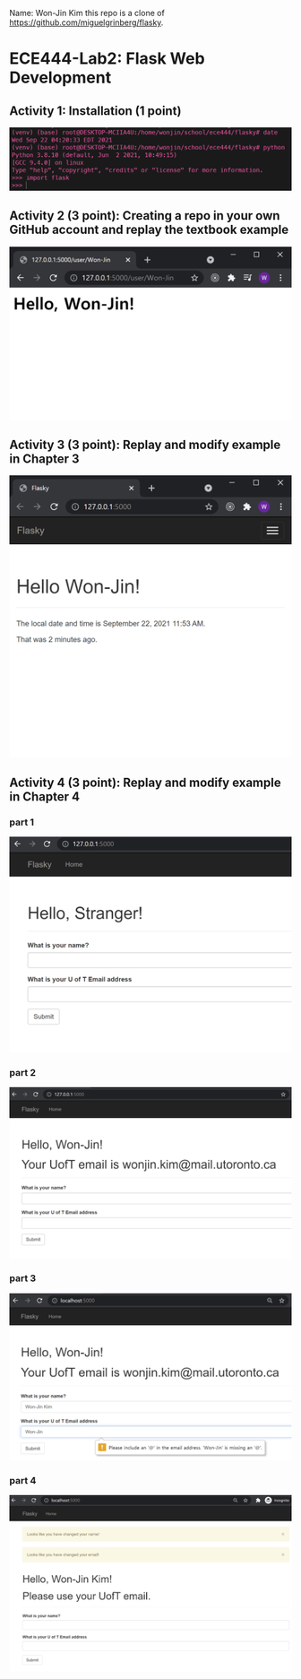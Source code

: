 Name: Won-Jin Kim
this repo is a clone of https://github.com/miguelgrinberg/flasky.

# ECE444-Lab2: Flask Web Development

## Activity 1: Installation (1 point)

<img src="https://github.com/kimwonjin97/ECE444-F2021-Lab2/blob/master/screenshots/a1.png">

## Activity 2 (3 point): Creating a repo in your own GitHub account and replay the textbook example

<img src="https://github.com/kimwonjin97/ECE444-F2021-Lab2/blob/master/screenshots/a2.png">

## Activity 3 (3 point): Replay and modify example in Chapter 3 

<img src="https://github.com/kimwonjin97/ECE444-F2021-Lab2/blob/master/screenshots/a3.png">

## Activity 4 (3 point): Replay and modify example in Chapter 4

### part 1

<img src="https://github.com/kimwonjin97/ECE444-F2021-Lab2/blob/master/screenshots/a4-1.png">

### part 2

<img src="https://github.com/kimwonjin97/ECE444-F2021-Lab2/blob/master/screenshots/a4-2.png">

### part 3

<img src="https://github.com/kimwonjin97/ECE444-F2021-Lab2/blob/master/screenshots/a4-3.png">

### part 4

<img src="https://github.com/kimwonjin97/ECE444-F2021-Lab2/blob/master/screenshots/a4-4.png">